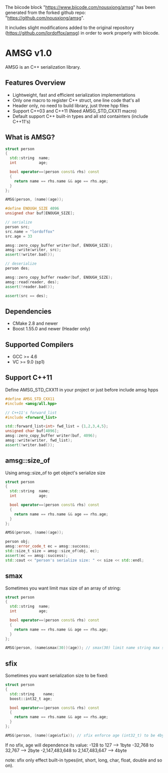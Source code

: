 The biicode block "https://www.biicode.com/nousxiong/amsg" has been generated from the forked github repo: "https://github.com/nousxiong/amsg".

It includes slight modifications added to the original repository (https://github.com/lordoffox/amsg) in order to work properly with biicode. 

AMSG v1.0
=======

AMSG is an C++ serialization library.

Features Overview
---------------

* Lightweight, fast and efficient serialization implementations
* Only one macro to register C++ struct, one line code that's all
* Header only, no need to build library, just three hpp files
* Support C++03 and C++11 (Need AMSG_STD_CXX11 macro)
* Default support C++ built-in types and all std containters (include C++11's)

What is AMSG?
---------------

```cpp
struct person
{
  std::string  name;
  int          age;

  bool operator==(person const& rhs) const
  {
    return name == rhs.name && age == rhs.age;
  }
};

AMSG(person, (name)(age));

#define ENOUGH_SIZE 4096
unsigned char buf[ENOUGH_SIZE];

// serialize
person src;
src.name = "lordoffox"
src.age = 33

amsg::zero_copy_buffer writer(buf, ENOUGH_SIZE);
amsg::write(writer, src);
assert(!writer.bad());

// deserialize
person des;

amsg::zero_copy_buffer reader(buf, ENOUGH_SIZE);
amsg::read(reader, des);
assert(!reader.bad());

assert(src == des);
```

Dependencies
------------

* CMake 2.8 and newer
* Boost 1.55.0 and newer (Header only)

Supported Compilers
-------------------

* GCC >= 4.6
* VC >= 9.0 (sp1)

Support C++11
-------------------

Define AMSG_STD_CXX11 in your project or just before include amsg hpps

```cpp
#define AMSG_STD_CXX11
#include <amsg/all.hpp>

// C++11's forward_list
#include <forward_list>

std::forward_list<int> fwd_list = {1,2,3,4,5};
unsigned char buf[4096];
amsg::zero_copy_buffer writer(buf, 4096);
amsg::write(writer, fwd_list);
assert(!writer.bad());
```

amsg::size_of
-------------------

Using amsg::size_of to get object's serialize size

```cpp
struct person
{
  std::string  name;
  int          age;

  bool operator==(person const& rhs) const
  {
    return name == rhs.name && age == rhs.age;
  }
};

AMSG(person, (name)(age));

person obj;
amsg::error_code_t ec = amsg::success;
std::size_t size = amsg::size_of(obj, ec);
assert(ec == amsg::success);
std::cout << "person's serialize size: " << size << std::endl;
```

smax
-------------------

Sometimes you want limit max size of an array of string:

```cpp
struct person
{
  std::string  name;
  int          age;

  bool operator==(person const& rhs) const
  {
    return name == rhs.name && age == rhs.age;
  }
};

AMSG(person, (name&smax(30))(age)); // smax(30) limit name string max size is 30 bytes
```

sfix
-------------------

Sometimes you want serialization size to be fixed:

```cpp
struct person
{
  std::string    name;
  boost::int32_t age;

  bool operator==(person const& rhs) const
  {
    return name == rhs.name && age == rhs.age;
  }
};

AMSG(person, (name)(age&sfix)); // sfix enforce age (int32_t) to be 4bytes after serialization
```

If no sfix, age will dependence its value:
  -128 to 127                     --> 1byte
  -32,768 to 32,767               --> 2byte
  -2,147,483,648 to 2,147,483,647 --> 4byte

note: sfix only effect built-in types(int, short, long, char, float, double and so on).
